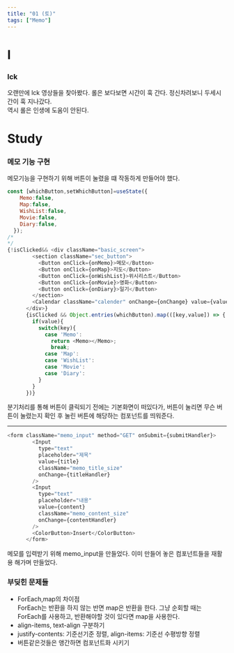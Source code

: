 ```yaml
---
title: "01 (토)"
tags: ["Memo"]
---
```

# I
### lck
오랜만에 lck 영상들을 찾아봤다. 롤은 보다보면 시간이 훅 간다. 정신차려보니 두세시간이 훅 지나갔다.   
역시 롤은 인생에 도움이 안된다.
# Study
### 메모 기능 구현
메모기능을 구현하기 위해 버튼이 눌렸을 떄 작동하게 만들어야 했다.
```js
const [whichButton,setWhichButton]=useState({
    Memo:false,
    Map:false,
    WishList:false,
    Movie:false,
    Diary:false,
  });
/*
*/
{!isClicked&& <div className="basic_screen">
        <section className="sec_button">
          <Button onClick={onMemo}>메모</Button>
          <Button onClick={onMap}>지도</Button>
          <Button onClick={onWishList}>위시리스트</Button>
          <Button onClick={onMovie}>영화</Button>
          <Button onClick={onDiary}>일기</Button>
        </section>
        <Calendar className="calender" onChange={onChange} value={value} />
      </div>}
      {isClicked && Object.entries(whichButton).map(([key,value]) => {
        if(value){
          switch(key){
            case 'Memo':
              return <Memo></Memo>;
              break;
            case 'Map':
            case 'WishList':
            case 'Movie':
            case 'Diary':
          }
        }
      })}
```
분기처리를 통해 버튼이 클릭되기 전에는 기본화면이 떠있다가, 버튼이 눌리면 무슨 버튼이 눌렸는지 확인 후 눌린 버튼에 해당하는 컴포넌트를 띄워준다.
***
```js
<form className="memo_input" method="GET" onSubmit={submitHandler}>
        <Input
          type="text"
          placeholder="제목"
          value={title}
          className="memo_title_size"
          onChange={titleHandler}
        />
        <Input
          type="text"
          placeholder="내용"
          value={content}
          className="memo_content_size"
          onChange={contentHandler}
        />
        <ColorButton>Insert</ColorButton>
      </form>
```
메모를 입력받기 위해 memo_input을 만들었다. 이미 만들어 놓은 컴포넌트들을 재활용 해가며 만들었다.
### 부딪힌 문제들
- ForEach,map의 차이점   
ForEach는 반환을 하지 않는 반면 map은 반환을 한다. 그냥 순회할 때는 ForEach를 사용하고, 반환해야할 것이 있다면 map을 사용한다.
- align-items, text-align 구분하기
- justify-contents: 기준선기준 정렬, align-items: 기준선 수평방향 정렬
- 버튼같은것들은 앵간하면 컴포넌트화 시키기
